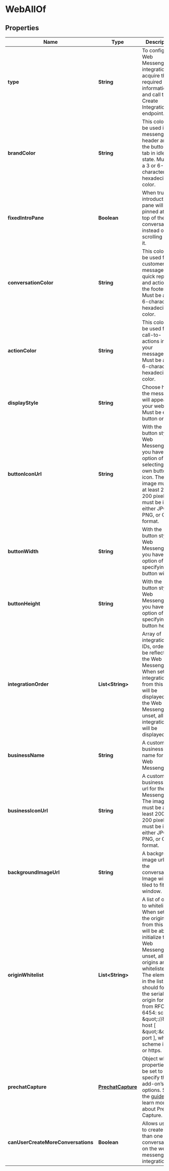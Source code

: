 

# WebAllOf

## Properties

Name | Type | Description | Notes
------------ | ------------- | ------------- | -------------
**type** | **String** | To configure a Web Messenger integration, acquire the required information and call the Create Integration endpoint.  |  [optional]
**brandColor** | **String** | This color will be used in the messenger header and the button or tab in idle state. Must be a 3 or 6-character hexadecimal color. |  [optional]
**fixedIntroPane** | **Boolean** | When true, the introduction pane will be pinned at the top of the conversation instead of scrolling with it. |  [optional]
**conversationColor** | **String** | This color will be used for customer messages, quick replies and actions in the footer. Must be a 3 or 6-character hexadecimal color. |  [optional]
**actionColor** | **String** | This color will be used for call-to-actions inside your messages. Must be a 3 or 6-character hexadecimal color. |  [optional]
**displayStyle** | **String** | Choose how the messenger will appear on your website. Must be either button or tab. |  [optional]
**buttonIconUrl** | **String** | With the button style Web Messenger, you have the option of selecting your own button icon. The image must be at least 200 x 200 pixels and must be in either JPG, PNG, or GIF format. |  [optional]
**buttonWidth** | **String** | With the button style Web Messenger, you have the option of specifying the button width. |  [optional]
**buttonHeight** | **String** | With the button style Web Messenger, you have the option of specifying the button height. |  [optional]
**integrationOrder** | **List&lt;String&gt;** | Array of integration IDs, order will be reflected in the Web Messenger. When set, only integrations from this list will be displayed in the Web Messenger. If unset, all integrations will be displayed. |  [optional]
**businessName** | **String** | A custom business name for the Web Messenger. |  [optional]
**businessIconUrl** | **String** | A custom business icon url for the Web Messenger. The image must be at least 200 x 200 pixels and must be in either JPG, PNG, or GIF format. |  [optional]
**backgroundImageUrl** | **String** | A background image url for the conversation. Image will be tiled to fit the window. |  [optional]
**originWhitelist** | **List&lt;String&gt;** | A list of origins to whitelist. When set, only the origins from this list will be able to initialize the Web Messenger. If unset, all origins are whitelisted. The elements in the list should follow the serialized-origin format from RFC 6454: scheme \&quot;://\&quot; host [ \&quot;:\&quot; port ], where scheme is http or https.  |  [optional]
**prechatCapture** | [**PrechatCapture**](PrechatCapture.md) | Object whose properties can be set to specify the add-on’s options. See the [guide](https://docs.smooch.io/guide/web-messenger/#prechat-capture) to learn more about Prechat Capture. |  [optional]
**canUserCreateMoreConversations** | **Boolean** | Allows users to create more than one conversation on the web messenger integration. |  [optional]



